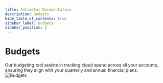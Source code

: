 ```yaml
---
title: Antimetal Documentation
description: Budgets
hide_table_of_contents: true
sidebar_label: Budgets
sidebar_position: 2
---
```


# Budgets

Our budgeting tool assists in tracking cloud spend across all your accounts, ensuring they align with your quarterly and annual financial plans.
![Budgets](/img/budgets.png "Budgets")